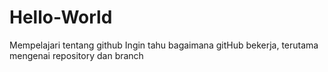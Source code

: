 # Hello-World
Mempelajari tentang github
Ingin tahu bagaimana gitHub bekerja, terutama mengenai repository dan branch
